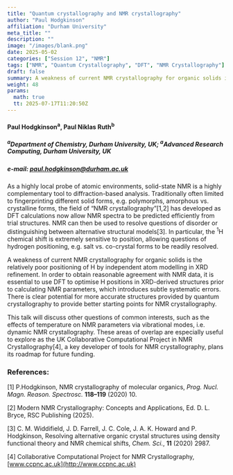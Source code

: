 ```yaml
---
title: "Quantum crystallography and NMR crystallography"
author: "Paul Hodgkinson"
affiliation: "Durham University"
meta_title: ""
description: ""
image: "/images/blank.png"
date: 2025-05-02
categories: ["Session 12", "NMR"]
tags: ["NMR", "Quantum Crystallography", "DFT", "NMR Crystallography"]
draft: false
summary: A weakness of current NMR crystallography for organic solids is the relatively poor positioning of H by independent atom modelling in XRD refinement. In order to obtain reasonable agreement with NMR data
weight: 48
params:
  math: true
  tt: 2025-07-17T11:20:50Z
---
```


#### Paul Hodgkinson<sup>a</sup>, Paul Niklas Ruth<sup>b</sup>

##### <sup>a</sup>Department of Chemistry, Durham University, UK; <sup>a</sup>Advanced Research Computing, Durham University, UK

##### e-mail: paul.hodgkinson@durham.ac.uk 

As a highly local probe of atomic environments, solid-state NMR is a
highly complementary tool to diffraction-based analysis. Traditionally
often limited to fingerprinting different solid forms, e.g. polymorphs,
amorphous vs. crystalline forms, the field of “NMR
crystallography”\[1,2\] has developed as DFT calculations now allow NMR
spectra to be predicted efficiently from trial structures. NMR can then
be used to resolve questions of disorder or distinguishing between
alternative structural models\[3\]. In particular, the <sup>1</sup>H
chemical shift is extremely sensitive to position, allowing questions of
hydrogen positioning, e.g. salt vs. co-crystal forms to be readily
resolved.

A weakness of current NMR crystallography for organic solids is the
relatively poor positioning of H by independent atom modelling in XRD
refinement. In order to obtain reasonable agreement with NMR data, it is
essential to use DFT to optimise H positions in XRD-derived structures
prior to calculating NMR parameters, which introduces subtle systematic
errors. There is clear potential for more accurate structures provided
by quantum crystallography to provide better starting points for NMR
crystallography.

This talk will discuss other questions of common interests, such as the
effects of temperature on NMR parameters via vibrational modes, i.e.
dynamic NMR crystallography. These areas of overlap are especially
useful to explore as the UK Collaborative Computational Project in NMR
Crystallography\[4\], a key developer of tools for NMR crystallography,
plans its roadmap for future funding.

### References:

\[1\] P.Hodgkinson, NMR crystallography of molecular organics, *Prog. Nucl. Magn. Reason. Spectrosc.* **118–119** (2020) 10.

\[2\] Modern NMR Crystallography: Concepts and Applications, Ed. D. L. Bryce, RSC Publishing (2025).

\[3\] C. M. Widdifield, J. D. Farrell, J. C. Cole, J. A. K. Howard and P. Hodgkinson, Resolving alternative organic crystal structures using density functional theory and NMR chemical shifts, *Chem. Sci.*, **11** (2020) 2987.

\[4\] Collaborative Computational Project for NMR Crystallography, [www.ccpnc.ac.uk](http://www.ccpnc.ac.uk)
